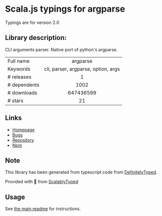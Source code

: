 
# Scala.js typings for argparse

Typings are for version 2.0

## Library description:
CLI arguments parser. Native port of python's argparse.

|                    |                 |
| ------------------ | :-------------: |
| Full name          | argparse |
| Keywords           | cli, parser, argparse, option, args |
| # releases         | 1 |
| # dependents       | 1002 |
| # downloads        | 647436599 |
| # stars            | 21 |

## Links
- [Homepage](https://github.com/nodeca/argparse#readme)
- [Bugs](https://github.com/nodeca/argparse/issues)
- [Repository](https://github.com/nodeca/argparse)
- [Npm](https://www.npmjs.com/package/argparse)
    


## Note
This library has been generated from typescript code from [DefinitelyTyped](https://definitelytyped.org).

Provided with :purple_heart: from [ScalablyTyped](https://github.com/oyvindberg/ScalablyTyped)

## Usage
See [the main readme](../../readme.md) for instructions.


